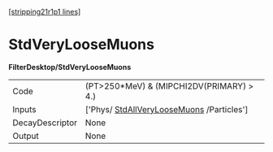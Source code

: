 [[stripping21r1p1 lines]](./stripping21r1p1-index)

# StdVeryLooseMuons

**FilterDesktop/StdVeryLooseMuons**

|                 |                                                                                       |
|-----------------|---------------------------------------------------------------------------------------|
| Code            | (PT\>250\*MeV) & (MIPCHI2DV(PRIMARY) \> 4.)                                           |
| Inputs          | ['Phys/ [StdAllVeryLooseMuons](./stripping21r1p1-stdallveryloosemuons) /Particles'] |
| DecayDescriptor | None                                                                                  |
| Output          | None                                                                                  |
